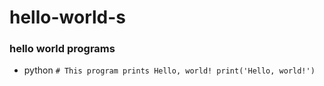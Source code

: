 # hello-world-s

### hello world programs

- python
`# This program prints Hello, world!
  print('Hello, world!')`
